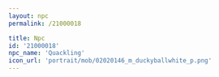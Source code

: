 ```yaml
---
layout: npc
permalink: /21000018

title: Npc
id: '21000018'
npc_name: 'Quackling'
icon_url: 'portrait/mob/02020146_m_duckyballwhite_p.png'
---
```

